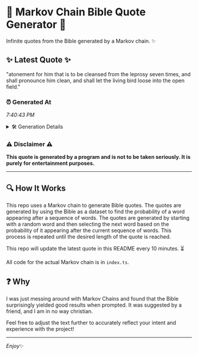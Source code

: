 # 📖 Markov Chain Bible Quote Generator 📖

Infinite quotes from the Bible generated by a Markov chain. ✨

## ✨ Latest Quote ✨
"atonement for him that is to be cleansed from the leprosy seven times, and shall pronounce him clean, and shall let the living bird loose into the open field."

### ⏰ Generated At
*7:40:43 PM*

<details>
    <summary>🛠️ Generation Details</summary>
    <p>
        <strong>🌱 Seed:</strong> atonement<br>
        <strong>🔄 Iterations:</strong> 28<br>
        <strong>📜 Context History:</strong><br>[ atonement ]: for<br>[ atonement, for ]: him<br>[ atonement, for, him ]: that<br>[ atonement, for, him, that ]: is<br>[ atonement, for, him, that, is ]: to<br>[ atonement, for, him, that, is, to ]: be<br>[ for, him, that, is, to, be ]: cleansed<br>[ him, that, is, to, be, cleansed ]: from<br>[ that, is, to, be, cleansed, from ]: the<br>[ is, to, be, cleansed, from, the ]: leprosy<br>[ to, be, cleansed, from, the, leprosy ]: seven<br>[ be, cleansed, from, the, leprosy, seven ]: times,<br>[ cleansed, from, the, leprosy, seven, times, ]: and<br>[ from, the, leprosy, seven, times,, and ]: shall<br>[ the, leprosy, seven, times,, and, shall ]: pronounce<br>[ leprosy, seven, times,, and, shall, pronounce ]: him<br>[ seven, times,, and, shall, pronounce, him ]: clean,<br>[ times,, and, shall, pronounce, him, clean, ]: and<br>[ and, shall, pronounce, him, clean,, and ]: shall<br>[ shall, pronounce, him, clean,, and, shall ]: let<br>[ pronounce, him, clean,, and, shall, let ]: the<br>[ him, clean,, and, shall, let, the ]: living<br>[ clean,, and, shall, let, the, living ]: bird<br>[ and, shall, let, the, living, bird ]: loose<br>[ shall, let, the, living, bird, loose ]: into<br>[ let, the, living, bird, loose, into ]: the<br>[ the, living, bird, loose, into, the ]: open<br>[ living, bird, loose, into, the, open ]: field.<br>
    </p>
</details>

### ⚠️ Disclaimer ⚠️
**This quote is generated by a program and is not to be taken seriously. It is purely for entertainment purposes.**

---

## 🔍 How It Works

This repo uses a Markov chain to generate Bible quotes. The quotes are generated by using the Bible as a dataset to find the probability of a word appearing after a sequence of words. The quotes are generated by starting with a random word and then selecting the next word based on the probability of it appearing after the current sequence of words. This process is repeated until the desired length of the quote is reached.

This repo will update the latest quote in this README every 10 minutes. ⏳

All code for the actual Markov chain is in `index.ts`.

## ❓ Why

I was just messing around with Markov Chains and found that the Bible surprisingly yielded good results when prompted. 
It was suggested by a friend, and I am in no way christian.

Feel free to adjust the text further to accurately reflect your intent and experience with the project!

---

*Enjoy*✨
